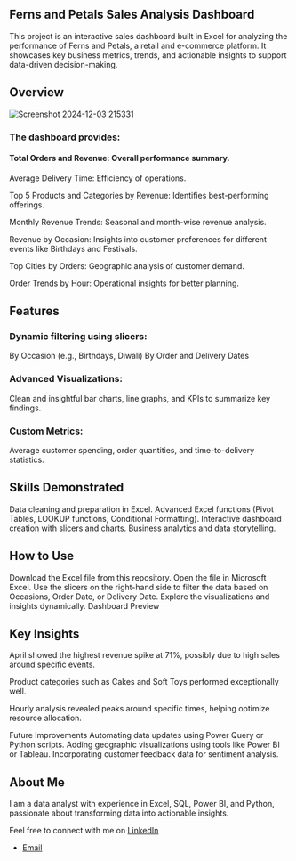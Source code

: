 ## Ferns and Petals Sales Analysis Dashboard
This project is an interactive sales dashboard built in Excel for analyzing the performance of Ferns and Petals, a retail and e-commerce platform. It showcases key business 
 metrics, trends, and actionable insights to support data-driven decision-making.


 ## Overview
 ![Screenshot 2024-12-03 215331](https://github.com/user-attachments/assets/b28e22de-e54a-4e73-a218-1727fd5a6619)

 ### The dashboard provides:

 #### Total Orders and Revenue: Overall performance summary.
 
Average Delivery Time: Efficiency of operations.

Top 5 Products and Categories by Revenue: Identifies best-performing offerings.

Monthly Revenue Trends: Seasonal and month-wise revenue analysis.

Revenue by Occasion: Insights into customer preferences for different events like Birthdays and Festivals.

Top Cities by Orders: Geographic analysis of customer demand.

Order Trends by Hour: Operational insights for better planning.

## Features
### Dynamic filtering using slicers:
By Occasion (e.g., Birthdays, Diwali)
By Order and Delivery Dates
### Advanced Visualizations: 
 Clean and insightful bar charts, line graphs, and KPIs to summarize key findings.
### Custom Metrics: 
Average customer spending, order quantities, and time-to-delivery statistics.
## Skills Demonstrated
Data cleaning and preparation in Excel.
Advanced Excel functions (Pivot Tables, LOOKUP functions, Conditional Formatting).
Interactive dashboard creation with slicers and charts.
Business analytics and data storytelling.
## How to Use
Download the Excel file from this repository.
Open the file in Microsoft Excel.
Use the slicers on the right-hand side to filter the data based on Occasions, Order Date, or Delivery Date.
Explore the visualizations and insights dynamically.
Dashboard Preview

## Key Insights

April showed the highest revenue spike at 71%, possibly due to high sales around specific events.

Product categories such as Cakes and Soft Toys performed exceptionally well.

Hourly analysis revealed peaks around specific times, helping optimize resource allocation.

Future Improvements
Automating data updates using Power Query or Python scripts.
Adding geographic visualizations using tools like Power BI or Tableau.
Incorporating customer feedback data for sentiment analysis.
## About Me

I am a data analyst with experience in Excel, SQL, Power BI, and Python, passionate about transforming data into actionable insights.

Feel free to connect with me on  [LinkedIn](https://www.linkedin.com/in/shaik-rajak-0b9854167/)  
- [Email](mailto:shaikrajak8800@gmail.com)  
